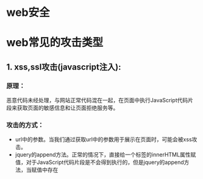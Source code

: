 web安全
========

web常见的攻击类型
================

## 1. xss,ssl攻击(javascript注入):

### 原理：
恶意代码未经处理，与网站正常代码混在一起，在页面中执行JavaScript代码片段来获取页面的敏感信息和让页面拒绝服务等。

### 攻击的方式：
- url中的参数。当我们通过获取url中的参数用于展示在页面时，可能会被xss攻击。
- jquery的append方法。正常的情况下，直接给一个标签的innerHTML属性赋值，对于JavaScript代码片段是不会得到执行的，但是jquery的append方法，当赋值中存在<script>脚本标签时，会执行该脚本的。
- 其他可以执行脚本的地方。如img标签onerror事件，href, src标签属性，css中的url()等等。

### 分类：
#### 存储型xss:
1. 攻击者将恶意代码提交(论坛发帖，评论等)到网站的数据中。
2. 用户打开网站，服务器讲数据库中的而已代码拼接到html中返回给浏览器。
3. 浏览器解析html,执行JavaScript，恶意代码得到执行从而实现了攻击。

#### 反射型xss:
1.攻击者构造出带有恶意代码的url，用户打开该url。
2.服务器将url中的恶意代码拼接到html，返回给浏览器。
3.浏览器解析html,执行JavaScript，恶意代码得到执行从而实现了攻击。
该类型主要是利用了通过url来进行传参数的特点，如网站的搜索等。

#### dom型xss
1. 攻击构造出带有恶意代码的url。
2. 用户打开，浏览器解析html,执行JavaScript，恶意代码得到执行从而实现了攻击。

该类型主要利用了前端利用url中的参数作为数据来源，然后对该参数进行相应的操作，可能会执行到该恶意代码。

### xss 攻击的预防
1. 转移输入的内容。如转移内容中的<, \等不安全字符。
2. 对于cookie，加上httpOnly的属性，这样恶意脚本就不能读取到cookie。
3. 对于页面中的src,href属性的赋值要防范,因为如果赋值javascript:开头，浏览器会把后面的内容当成JavaScript代码执行。
4. 当代码中使用eval,Function,innerHTML,document.write等方法时，要注意来源于用户输入的内容的安全性。

## CSRF攻击
跨站请求伪造。攻击者诱导受害者进入第三方网站（如：利用xss攻击，诱惑点击链接等方式），在第三方网站中，先攻击的网站发送跨站请求（请求时，会带上被攻击网站的cookie信息）。

### 攻击类型：
- get请求类型
- post请求类型（通常为隐藏的表单提交内容）
- 链接类型

### 应对：
- 增加token认证。
- 同源检测：请求头中的origin，referer字段值检测。
- 请求时带上验证码等。
- cookie增加httpOnly属性

## DDos攻击
意为分布式拒绝服务。一般是攻击者利用"肉鸡"对目标网站在较短时间内发起大量的请求，大规模消耗目标网站的主机资源。

### 攻击方式：
- SYN攻击类型：利用tcp的连接请求，客户端发送syn报文后，掉线，然后服务器收到请求后，会返回报文给客户端并且等待客户端确认，但是由于客户端已经掉线，所以服务器一般会等待一段的时间，所以这样会造成服务器资源的消耗。
- UDP攻击类型：利用UDP无连接状态，攻击者通常大量伪造小的UDP包进行冲击服务器。

### 应对：
- CDN加速。利用CDN服务将网站访问流量分配到各个节点上，这样便可以隐藏网站的真实ip.
- 高防服务器。
- 大数据分析，识别不正常的访问流量。

## 控制台注入
诱引受害者在浏览器的控制台中粘贴恶意的代码执行。

